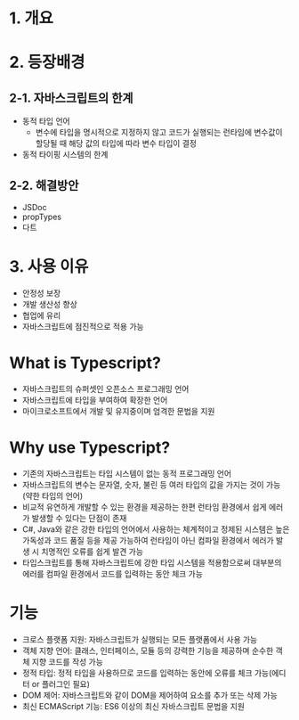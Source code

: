 # 1. 개요

# 2. 등장배경
## 2-1. 자바스크립트의 한계
- 동적 타입 언어
    - 변수에 타입을 명시적으로 지정하지 않고 코드가 실행되는 런타임에 변수값이 할당될 때 해당 값의 타입에 따라 변수 타입이 결정
- 동적 타이핑 시스템의 한계

## 2-2. 해결방안
- JSDoc
- propTypes
- 다트

# 3. 사용 이유
- 안정성 보장
- 개발 생산성 향상
- 협업에 유리
- 자바스크립트에 점진적으로 적용 가능

# What is Typescript?
- 자바스크립트의 슈퍼셋인 오픈소스 프로그래밍 언어
- 자바스크립트에 타입을 부여하여 확장한 언어
- 마이크로소프트에서 개발 및 유지중이며 엄격한 문법을 지원

# Why use Typescript?
- 기존의 자바스크립트는 타입 시스템이 없는 동적 프로그래밍 언어
- 자바스크립트의 변수는 문자열, 숫자, 불린 등 여러 타입의 값을 가지는 것이 가능(약한 타입의 언어)
- 비교적 유연하게 개발할 수 있는 환경을 제공하는 한편 런타임 환경에서 쉽게 에러가 발생할 수 있다는 단점이 존재
- C#, Java와 같은 강한 타입의 언어에서 사용하는 체계적이고 정제된 시스템은 높은 가독성과 코드 품질 등을 제공 가능하여 런타임이 아닌 컴파일 환경에서 에러가 발생 시 치명적인 오류를 쉽게 발견 가능
- 타입스크립트를 통해 자바스크립트에 강한 타입 시스템을 적용함으로써 대부분의 에러를 컴파일 환경에서 코드를 입력하는 동안 체크 가능

# 기능
- 크로스 플랫폼 지원: 자바스크립트가 실행되는 모든 플랫폼에서 사용 가능
- 객체 지향 언어: 클래스, 인터페이스, 모듈 등의 강력한 기능을 제공하며 순수한 객체 지향 코드를 작성 가능
- 정적 타입: 정적 타입을 사용하므로 코드를 입력하는 동안에 오류를 체크 가능(에디터 or 플러그인 필요)
- DOM 제어: 자바스크립트와 같이 DOM을 제어하여 요소를 추가 또는 삭제 가능
- 최신 ECMAScript 기능: ES6 이상의 최신 자바스크립트 문법을 지원